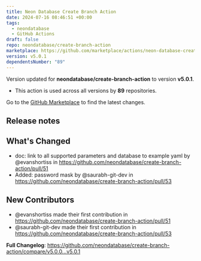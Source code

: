 ```yaml
---
title: Neon Database Create Branch Action
date: 2024-07-16 08:46:51 +00:00
tags:
  - neondatabase
  - GitHub Actions
draft: false
repo: neondatabase/create-branch-action
marketplace: https://github.com/marketplace/actions/neon-database-create-branch-action
version: v5.0.1
dependentsNumber: "89"
---
```



Version updated for **neondatabase/create-branch-action** to version **v5.0.1**.
- This action is used across all versions by **89** repositories.

Go to the [GitHub Marketplace](https://github.com/marketplace/actions/neon-database-create-branch-action) to find the latest changes.

## Release notes

## What's Changed
* doc: link to all supported parameters and database to example yaml by @evanshortiss in https://github.com/neondatabase/create-branch-action/pull/51
* Added: password mask by @saurabh-git-dev in https://github.com/neondatabase/create-branch-action/pull/53

## New Contributors
* @evanshortiss made their first contribution in https://github.com/neondatabase/create-branch-action/pull/51
* @saurabh-git-dev made their first contribution in https://github.com/neondatabase/create-branch-action/pull/53

**Full Changelog**: https://github.com/neondatabase/create-branch-action/compare/v5.0.0...v5.0.1
